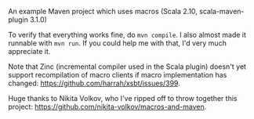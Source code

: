 An example Maven project which uses macros (Scala 2.10, scala-maven-plugin 3.1.0)

To verify that everything works fine, do `mvn compile`. I also almost made it runnable with `mvn run`. If you could help me with that, I'd very much appreciate it.

Note that Zinc (incremental compiler used in the Scala plugin) doesn't yet support recompilation of macro clients if macro implementation has changed: https://github.com/harrah/xsbt/issues/399.

Huge thanks to Nikita Volkov, who I've ripped off to throw together this
project: https://github.com/nikita-volkov/macros-and-maven.
